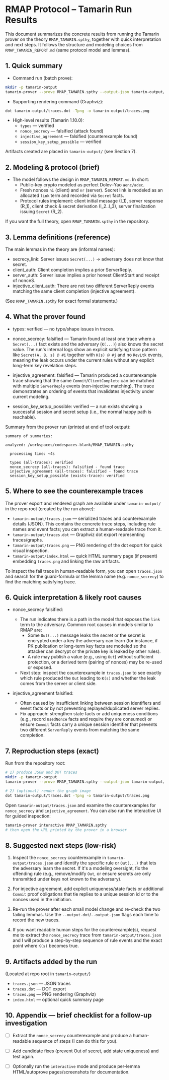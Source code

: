 # RMAP Protocol – Tamarin Run Results

This document summarizes the concrete results from running the Tamarin prover on the theory `RMAP_TAMARIN.spthy`, together with quick interpretation and next steps. It follows the structure and modeling choices from `RMAP_TAMARIN_REPORT.md` (same protocol model and lemmas).

## 1. Quick summary

- Command run (batch prove):

```bash
mkdir -p tamarin-output
tamarin-prover --prove RMAP_TAMARIN.spthy --output-json tamarin-output/traces.json --output-dot tamarin-output/traces.dot -v
```

- Supporting rendering command (Graphviz):

```bash
dot tamarin-output/traces.dot -Tpng -o tamarin-output/traces.png
```

- High-level results (Tamarin 1.10.0):
  - `types` — verified
  - `nonce_secrecy` — falsified (attack found)
  - `injective_agreement` — falsified (counterexample found)
  - `session_key_setup_possible` — verified

Artifacts created are placed in `tamarin-output/` (see Section 7).

## 2. Modeling & protocol (brief)

- The model follows the design in `RMAP_TAMARIN_REPORT.md`. In short:
  - Public-key crypto modeled as perfect Dolev–Yao `aenc/adec`.
  - Fresh nonces `ni` (client) and `nr` (server). Secret link is modeled as an allocated `link` term and recorded via `Secret` facts.
  - Protocol rules implement: client initial message (I_1), server response (R_1), client check & secret derivation (I_2..I_3), server finalization issuing `Secret` (R_2).

If you want the full theory, open `RMAP_TAMARIN.spthy` in the repository.

## 3. Lemma definitions (reference)

The main lemmas in the theory are (informal names):

- secrecy_link: Server issues `Secret(...)` → adversary does not know that secret.
- client_auth: Client completion implies a prior ServerReply.
- server_auth: Server issue implies a prior honest ClientStart and receipt of nonceS.
- injective_client_auth: There are not two different ServerReply events matching the same client completion (injective agreement).

(See `RMAP_TAMARIN.spthy` for exact formal statements.)

## 4. What the prover found

- types: verified — no type/shape issues in traces.

- nonce_secrecy: falsified — Tamarin found at least one trace where a `Secret(...)` fact exists and the adversary (`K(...)`) also knows the secret value. The run's internal logs show an explicit satisfying trace pattern like `Secret(A, B, s) @ #i` together with `K(s) @ #j` and no `RevLtk` events, meaning the leak occurs under the current rules without any explicit long-term key revelation steps.

- injective_agreement: falsified — Tamarin produced a counterexample trace showing that the same `Commit`/`ClientComplete` can be matched with multiple `ServerReply` events (non‑injective matching). The trace demonstrates an ordering of events that invalidates injectivity under current modeling.

- session_key_setup_possible: verified — a run exists showing a successful session and secret setup (i.e., the normal happy path is reachable).

Summary from the prover run (printed at end of tool output):
```
summary of summaries:

analyzed: /workspaces/codespaces-blank/RMAP_TAMARIN.spthy

  processing time: ~4s

  types (all-traces): verified
  nonce_secrecy (all-traces): falsified - found trace
  injective_agreement (all-traces): falsified - found trace
  session_key_setup_possible (exists-trace): verified
```

## 5. Where to see the counterexample traces

The prover export and rendered graph are available under `tamarin-output/` in the repo root (created by the run above):

- `tamarin-output/traces.json` — serialized traces and counterexample details (JSON). This contains the concrete trace steps, including rule names and event facts; you can extract a human-readable trace from it.
- `tamarin-output/traces.dot` — Graphviz dot export representing traces/graphs.
- `tamarin-output/traces.png` — PNG rendering of the dot export for quick visual inspection.
- `tamarin-output/index.html` — quick HTML summary page (if present) embedding `traces.png` and linking the raw artifacts.

To inspect the fail trace in human-readable form, you can open `traces.json` and search for the guard-formula or the lemma name (e.g. `nonce_secrecy`) to find the matching satisfying trace.

## 6. Quick interpretation & likely root causes

- nonce_secrecy falsified:
  - The run indicates there is a path in the model that exposes the `link` term to the adversary. Common root causes in models similar to RMAP are:
    - Some `Out(...)` message leaks the secret or the secret is encrypted under a key the adversary can learn (for instance, if PK publication or long-term key facts are modeled so the attacker can decrypt or the private key is leaked by other rules).
    - A rule may publish a value (e.g., using `Out`) without sufficient protection, or a derived term (pairing of nonces) may be re-used or exposed.
  - Next step: inspect the counterexample in `traces.json` to see exactly which rule produced the `Out` leading to `K(s)` and whether the leak comes from the server or client side.

- injective_agreement falsified:
  - Often caused by insufficient linking between session identifiers and event facts or by not preventing replayed/duplicated server replies.
  - Fix approach: strengthen state facts or add uniqueness conditions (e.g., record `UsedNonce` facts and require they are consumed) or ensure `Commit` facts carry a unique session identifier that prevents two different `ServerReply` events from matching the same completion.

## 7. Reproduction steps (exact)

Run from the repository root:

```bash
# 1) produce JSON and DOT traces
mkdir -p tamarin-output
tamarin-prover --prove RMAP_TAMARIN.spthy --output-json tamarin-output/traces.json --output-dot tamarin-output/traces.dot -v

# 2) (optional) render the graph image
dot tamarin-output/traces.dot -Tpng -o tamarin-output/traces.png
```

Open `tamarin-output/traces.json` and examine the counterexamples for `nonce_secrecy` and `injective_agreement`. You can also run the interactive UI for guided inspection:

```bash
tamarin-prover interactive RMAP_TAMARIN.spthy
# then open the URL printed by the prover in a browser
```

## 8. Suggested next steps (low-risk)

1. Inspect the `nonce_secrecy` counterexample in `tamarin-output/traces.json` and identify the specific rule or `Out(...)` that lets the adversary learn the secret. If it's a modeling oversight, fix the offending rule (e.g., remove/modify `Out`, or ensure secrets are only transmitted under keys not known to the adversary).

2. For injective agreement, add explicit uniqueness/state facts or additional `Commit` proof obligations that tie replies to a unique session id or to the nonces used in the initiation.

3. Re-run the prover after each small model change and re-check the two failing lemmas. Use the `--output-dot`/`--output-json` flags each time to record the new traces.

4. If you want readable human steps for the counterexample(s), request me to extract the `nonce_secrecy` trace from `tamarin-output/traces.json` and I will produce a step-by-step sequence of rule events and the exact point where `K(s)` becomes true.

## 9. Artifacts added by the run

(Located at repo root in `tamarin-output/`)

- `traces.json` — JSON traces
- `traces.dot` — DOT export
- `traces.png` — PNG rendering (Graphviz)
- `index.html` — optional quick summary page

## 10. Appendix — brief checklist for a follow-up investigation

- [ ] Extract the `nonce_secrecy` counterexample and produce a human-readable sequence of steps (I can do this for you).
- [ ] Add candidate fixes (prevent Out of secret, add state uniqueness) and test again.
- [ ] Optionally run the `interactive` mode and produce per-lemma HTML/autoprove pages/screenshots for documentation.

